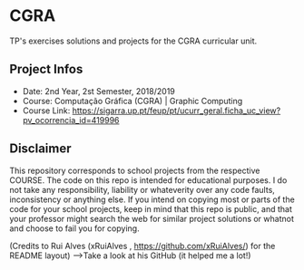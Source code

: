 # CGRA
TP's exercises solutions and projects for the CGRA curricular unit.

## Project Infos
* Date: 2nd Year, 2st Semester, 2018/2019
* Course: Computação Gráfica (CGRA) | Graphic Computing
* Course Link: https://sigarra.up.pt/feup/pt/ucurr_geral.ficha_uc_view?pv_ocorrencia_id=419996

## Disclaimer
This repository corresponds to school projects from the respective COURSE. The code on this repo is intended for educational purposes. I do not take any responsibility, liability or whateverity over any code faults, inconsistency or anything else. If you intend on copying most or parts of the code for your school projects, keep in mind that this repo is public, and that your professor might search the web for similar project solutions or whatnot and choose to fail you for copying.

(Credits to Rui Alves (xRuiAlves , https://github.com/xRuiAlves/) for the README layout) -->Take a look at his GitHub (it helped me a lot!)
